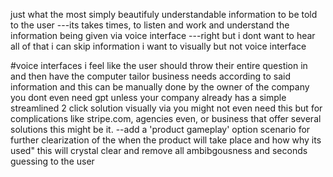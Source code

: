 just what the most simply beautifuly understandable information to be told to the user 
---its takes times, to listen and work and understand the information being given via voice interface
---right but i dont want to hear all of that i can skip information i want to visually but not voice interface

#voice interfaces
i feel like the user should throw their entire question in and then have the computer tailor business needs according to said information 
and this can be manually done by the owner of the company you dont even need gpt 
unless your company already has a simple streamlined 2 click solution visually via you might not even need this but for complications like stripe.com, agencies even, or business that offer several solutions this might be it. 
--add a 'product gameplay' option  scenario for further clearization of the when the product will take place and how why its used" this will crystal clear and remove all ambibgousness and seconds guessing to the user 
